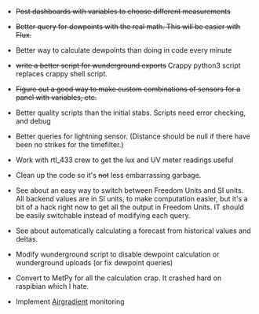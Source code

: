 * ~~Post dashboards with variables to choose different measurements~~
* ~~Better query for dewpoints with the real math.  This will be easier with Flux.~~
* Better way to calculate dewpoints than doing in code every minute
* ~~write a better script for wunderground exports~~ Crappy python3 script replaces crappy shell script.
* ~~Figure out a good way to make custom combinations of sensors for a panel with variables, etc.~~
* Better quality scripts than the initial stabs.  Scripts need error checking, and debug
* Better queries for lightning sensor.  (Distance should be null if there
  have been no strikes for the timefilter.)
* Work with rtl_433 crew to get the lux and UV meter readings useful

* Clean up the code so it's ~~not~~ less embarrassing garbage.
* See about an easy way to switch between Freedom Units and SI units.  All backend values are in SI units, to make computation easier, but it's a bit of a hack right now to get all the output in Freedom Units.  IT should be easily switchable instead of modifying each query.  
* See about automatically calculating a forecast from historical values and deltas.
* Modify wunderground script to disable dewpoint calculation or wunderground uploads (or fix dewpoint queries)

* Convert to MetPy for all the calculation crap.  It crashed hard on raspibian which I hate.

* Implement [Airgradient](https://www.airgradient.com) monitoring
